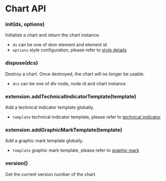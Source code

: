 # Chart API

### init(ds, options)
Initialize a chart and return the chart instance.

- `ds` can be one of dom element and element id
- `options` style configuration, please refer to [style details](styles.md)



### dispose(dcs)
Destroy a chart. Once destroyed, the chart will no longer be usable.
- `dcs` can be one of div node, node id and chart instance



### extension.addTechnicalIndicatorTemplate(template)
Add a technical indicator template globally.
- `template` technical indicator template, please refer to [technical indicator](technical-indicator.md)



### extension.addGraphicMarkTemplate(template)
Add a graphic mark template globally.
- `template` graphic mark template, please refer to [graphic mark](graphic-mark.md)



### version()
Get the current version number of the chart.





